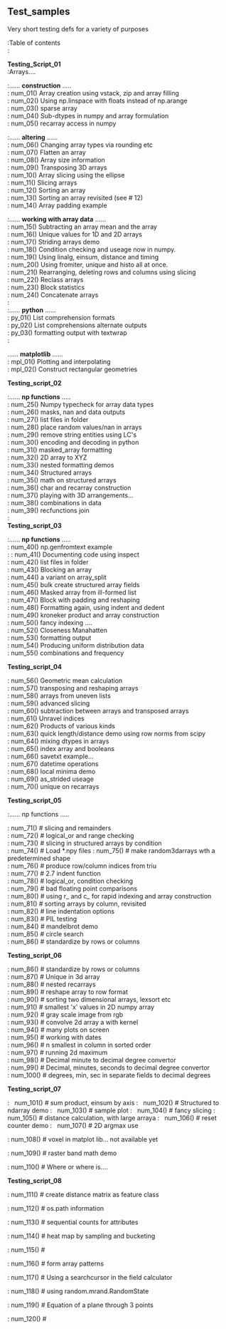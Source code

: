 ## Test_samples
Very short testing defs for a variety of purposes

:Table of contents  
:  
  
**Testing_Script_01**  
:Arrays....  
  
:......  **construction** .....  
:    num_01()  Array creation using vstack, zip and array filling  
:    num_02()  Using np.linspace with floats instead of np.arange  
:    num_03()  sparse array  
:    num_04()  Sub-dtypes in numpy and array formulation  
:    num_05()  recarray access in numpy  
  
:......  **altering** ......  
:    num_06()  Changing array types via rounding etc  
:    num_07()  Flatten an array  
:    num_08()  Array size information  
:    num_09()  Transposing 3D arrays  
:    num_10()  Array slicing using the ellipse  
:    num_11()  Slicing arrays  
:    num_12()  Sorting an array  
:    num_13()  Sorting an array revisited (see # 12)  
:    num_14()  Array padding example  
  
:......  **working with array data** ......  
:    num_15()  Subtracting an array mean and the array  
:    num_16()  Unique values for 1D and 2D arrays  
:    num_17()  Striding arrays demo  
:    num_18()  Condition checking and useage now in numpy.  
:    num_19()  Using linalg, einsum, distance and timing  
:    num_20()  Using fromiter, unique and histo all at once.  
:    num_21()  Rearranging, deleting rows and columns using slicing  
:    num_22()  Reclass arrays  
:    num_23()  Block statistics  
:    num_24()  Concatenate arrays  
:  
:...... **python** ......  
:    py_01()   List comprehension formats  
:    py_02()   List comprehensions alternate outputs  
:    py_03()   formatting output with textwrap  
:  

...... **matplotlib** ......  
:    mpl_01()  Plotting and interpolating  
:    mpl_02()  Construct rectangular geometries  
  
  **Testing_script_02**  

:...... **np functions** .....  
:    num_25()  Numpy typecheck for array data types  
:    num_26()  masks, nan and data outputs  
:    num_27()  list files in folder  
:    num_28()  place random values/nan in arrays  
:    num_29()  remove string entities using LC's  
:    num_30()  encoding and decoding in python  
:    num_31()  masked_array formatting  
:    num_32()  2D array to XYZ  
:    num_33()  nested formatting demos  
:    num_34()  Structured arrays  
:    num_35()  math on structured arrays  
:    num_36()  char and recarray construction  
:    num_37()  playing with 3D arrangements...  
:    num_38()  combinations in data  
:    num_39()  recfunctions join  
:  
  **Testing_script_03**  

:...... **np functions** .....  
:    num_40()  np.genfromtext example  
:
:    num_41()  Documenting code using inspect  
:    num_42()  list files in folder  
:    num_43()  Blocking an array   
:    num_44()  a variant on array_split  
:    num_45()  bulk create structured array fields  
:    num_46()  Masked array from ill-formed list  
:    num_47()  Block with padding and reshaping  
:    num_48()  Formatting again, using indent and dedent  
:    num_49()  kroneker product and array construction  
:    num_50()  fancy indexing ....  
:    num_52()  Closeness Manahatten  
:    num_53()  formatting output  
:    num_54()  Producing uniform distribution data  
:    num_55()  combinations and frequency  
  
**Testing_script_04**  
  
:    num_56()  Geometric mean calculation  
:    num_57()  transposing and reshaping arrays  
:    num_58()  arrays from uneven lists  
:    num_59()  advanced slicing  
:    num_60()  subtraction between arrays and transposed arrays  
:    num_61()  Unravel indices  
:    num_62()  Products of various kinds  
:    num_63()  quick length/distance demo using row norms from scipy  
:    num_64()  mixing dtypes in arrays  
:    num_65()  index array and booleans  
:    num_66()  savetxt example...  
:    num_67()  datetime operations  
:    num_68()  local minima demo  
:    num_69()  as_strided useage  
:    num_70()  unique on recarrays  
  
**Testing_script_05**
  
:...... np functions .....  

:    num_71()  # slicing and remainders  
:    num_72()  # logical_or and range checking  
:    num_73()  # slicing in structured arrays by condition  
:    num_74()  # Load *.npy files  :    num_75()  # make random3darrays wth a predetermined shape  
:    num_76()  # produce row/column indices from triu  
:    num_77()  # 2.7 indent function  
:    num_78()  # logical_or, condition checking  
:    num_79()  # bad floating point comparisons  
:    num_80()  # using r_ and c_ for rapid indexing and array construction  
:    num_81()  # sorting arrays by column, revisited  
:    num_82()  # line indentation options  
:    num_83()  # PIL testing  
:    num_84()  # mandelbrot demo  
:    num_85()  # circle search  
:    num_86()  # standardize by rows or columns


**Testing_script_06**

:    num_86()  # standardize by rows or columns  
:    num_87()  # Unique in 3d array  
:    num_88()  # nested recarrays  
:    num_89()  # reshape array to row format  
:    num_90()  # sorting two dimensional arrays, lexsort etc  
:    num_91()  # smallest 'x' values in 2D numpy array  
:    num_92()  # gray scale image from rgb  
:    num_93()  # convolve 2d array a with kernel  
:    num_94()  # many plots on screen  
:    num_95()  # working with dates  
:    num_96()  # n smallest in column in sorted order  
:    num_97()  # running 2d maximum  
:    num_98()  # Decimal minute to decimal degree convertor  
:    num_99()  # Decimal, minutes, seconds to decimal degree convertor  
:    num_100()  # degrees, min, sec in separate fields to decimal degrees

**Testing_script_07**

:    num_101()  # sum product, einsum by axis
:    num_102()  # Structured to ndarray demo
:    num_103()  # sample plot
:    num_104()  # fancy slicing
:    num_105()  # distance calculation, with large arraya
:    num_106()  # reset counter demo
:    num_107()  # 2D argmax use

:    num_108()  # voxel in matplot lib... not available yet

:    num_109()  # raster band math demo

:    num_110()  # Where or where is....


**Testing_script_08**

:    num_111()  # create distance matrix as feature class

:    num_112()  # os.path information

:    num_113()  # sequential counts for attributes

:    num_114()  # heat map by sampling and bucketing

:    num_115()  #

:    num_116()  # form array patterns

:    num_117()  # Using a searchcursor in the field calculator

:    num_118()  # using random.mrand.RandomState

:    num_119()  # Equation of a plane through 3 points

:    num_120()  #




